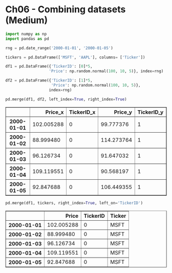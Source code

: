 
# Ch06 - Combining datasets (Medium)


```python
import numpy as np
import pandas as pd
```


```python
rng = pd.date_range('2000-01-01', '2000-01-05')
```


```python
tickers = pd.DataFrame(['MSFT', 'AAPL'], columns= ['Ticker'])
```


```python
df1 = pd.DataFrame({'TickerID': [0]*5,
                   'Price': np.random.normal(100, 10, 5)}, index=rng)
```


```python
df2 = pd.DataFrame({'TickerID': [1]*5, 
                    'Price': np.random.normal(100, 10, 5)}, 
                   index=rng)
```


```python
pd.merge(df1, df2, left_index=True, right_index=True)
```




<div>
<table border="1" class="dataframe">
  <thead>
    <tr style="text-align: right;">
      <th></th>
      <th>Price_x</th>
      <th>TickerID_x</th>
      <th>Price_y</th>
      <th>TickerID_y</th>
    </tr>
  </thead>
  <tbody>
    <tr>
      <th>2000-01-01</th>
      <td>102.005288</td>
      <td>0</td>
      <td>99.777376</td>
      <td>1</td>
    </tr>
    <tr>
      <th>2000-01-02</th>
      <td>88.999480</td>
      <td>0</td>
      <td>114.273764</td>
      <td>1</td>
    </tr>
    <tr>
      <th>2000-01-03</th>
      <td>96.126734</td>
      <td>0</td>
      <td>91.647032</td>
      <td>1</td>
    </tr>
    <tr>
      <th>2000-01-04</th>
      <td>109.119551</td>
      <td>0</td>
      <td>90.568197</td>
      <td>1</td>
    </tr>
    <tr>
      <th>2000-01-05</th>
      <td>92.847688</td>
      <td>0</td>
      <td>106.449355</td>
      <td>1</td>
    </tr>
  </tbody>
</table>
</div>




```python
pd.merge(df1, tickers, right_index=True, left_on='TickerID')
```




<div>
<table border="1" class="dataframe">
  <thead>
    <tr style="text-align: right;">
      <th></th>
      <th>Price</th>
      <th>TickerID</th>
      <th>Ticker</th>
    </tr>
  </thead>
  <tbody>
    <tr>
      <th>2000-01-01</th>
      <td>102.005288</td>
      <td>0</td>
      <td>MSFT</td>
    </tr>
    <tr>
      <th>2000-01-02</th>
      <td>88.999480</td>
      <td>0</td>
      <td>MSFT</td>
    </tr>
    <tr>
      <th>2000-01-03</th>
      <td>96.126734</td>
      <td>0</td>
      <td>MSFT</td>
    </tr>
    <tr>
      <th>2000-01-04</th>
      <td>109.119551</td>
      <td>0</td>
      <td>MSFT</td>
    </tr>
    <tr>
      <th>2000-01-05</th>
      <td>92.847688</td>
      <td>0</td>
      <td>MSFT</td>
    </tr>
  </tbody>
</table>
</div>




```python

```
